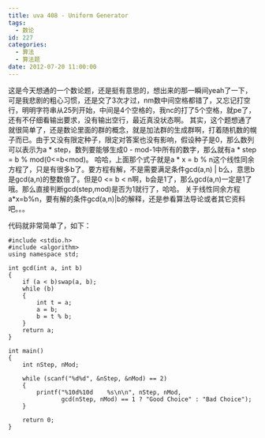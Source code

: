 ```yaml
---
title: uva 408 - Uniform Generator
tags:
  - 数论
id: 227
categories:
  - 算法 
  - 算法题
date: 2012-07-20 11:00:00
---
```


这是今天想通的一个数论题，还是挺有意思的，想出来的那一瞬间yeah了一下，可是我悲剧的粗心习惯，还是交了3次才过，nm数中间空格都错了，又忘记打空行，明明字符串从25列开始，中间是4个空格的，我nc的打了5个空格，就pe了，还有不仔细看输出要求，没有输出空行，最近真没状态啊。
其实，这个题想通了就很简单了，还是数论里面的群的概念，就是加法群的生成群啊，打着随机数的幌子而已。由于又没有限定种子，限定对答案也没有影响，假设种子是0，那么数列可以表示为a * step，数列要能够生成0 - mod-1中所有的数字，那么就有a * step = b % mod(0<=b<mod)。
哈哈，上面那个式子就是a * x = b % n这个线性同余方程了，只是有很多b了。要方程有解，不是需要满足条件gcd(a,n) | b么，意思b是gcd(a,n)的整数倍了。但是0 <= b < n啊，b会是1了，那么gcd(a,n)一定是1了哦。那么直接判断gcd(step,mod)是否为1就行了，哈哈。
关于线性同余方程a*x=b%n，要有解的条件gcd(a,n)|b的解释，还是参看算法导论或者其它资料吧。。。

代码就非常简单了，如下：
``` stylus
#include <stdio.h>
#include <algorithm>
using namespace std;

int gcd(int a, int b)
{
    if (a < b)swap(a, b);
    while (b)
    {
        int t = a;
        a = b;
        b = t % b;
    }
    return a;
}

int main()
{
    int nStep, nMod;

    while (scanf("%d%d", &nStep, &nMod) == 2)
    {
        printf("%10d%10d    %s\n\n", nStep, nMod,
               gcd(nStep, nMod) == 1 ? "Good Choice" : "Bad Choice");
    }

    return 0;
}
```